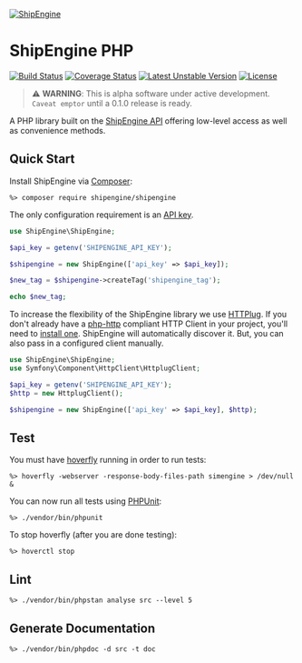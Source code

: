 [![ShipEngine](https://shipengine.github.io/img/shipengine-logo-wide.png)](https://shipengine.com)

# ShipEngine PHP

[![Build Status](https://github.com/ShipEngine/shipengine-php/workflows/shipengine-php/badge.svg)](https://github.com/ShipEngine/shipengine-php/actions)
[![Coverage Status](https://coveralls.io/repos/github/ShipEngine/shipengine-php/badge.svg?branch=main&t=SkXqIE)](https://coveralls.io/github/ShipEngine/shipengine-php?branch=main)
[![Latest Unstable Version](https://poser.pugx.org/shipengine/shipengine/v/unstable)](//packagist.org/packages/shipengine/shipengine)
[![License](https://poser.pugx.org/shipengine/shipengine/license)](//packagist.org/packages/shipengine/shipengine)

> :warning: **WARNING**: This is alpha software under active development. `Caveat emptor` until a 0.1.0 release is ready.

A PHP library built on the [ShipEngine API](https://shipengine.com) offering low-level access as well as convenience methods.

</hr>

## Quick Start

Install ShipEngine via [Composer](https://getcomposer.org/):
```
%> composer require shipengine/shipengine
```

The only configuration requirement is an [API key](https://www.shipengine.com/docs/auth/#api-keys).
```php
use ShipEngine\ShipEngine;

$api_key = getenv('SHIPENGINE_API_KEY');

$shipengine = new ShipEngine(['api_key' => $api_key]);

$new_tag = $shipengine->createTag('shipengine_tag');

echo $new_tag;
```

To increase the flexibility of the ShipEngine library we use [HTTPlug](http://httplug.io).
If you don't already have a [php-http](http://docs.php-http.org/en/latest/) compliant HTTP Client in your project, you'll need to [install one](http://docs.php-http.org/en/latest/httplug/users.html).
ShipEngine will automatically discover it.
But, you can also pass in a configured client manually.

```php
use ShipEngine\ShipEngine;
use Symfony\Component\HttpClient\HttplugClient;

$api_key = getenv('SHIPENGINE_API_KEY');
$http = new HttplugClient();

$shipengine = new ShipEngine(['api_key' => $api_key], $http);
```

## Test

You must have [hoverfly](https://hoverfly.io/) running in order to run tests:
```
%> hoverfly -webserver -response-body-files-path simengine > /dev/null &
```

You can now run all tests using [PHPUnit](https://phpunit.de/):
```
%> ./vendor/bin/phpunit
```

To stop hoverfly (after you are done testing):
```
%> hoverctl stop
```

## Lint
```
%> ./vendor/bin/phpstan analyse src --level 5
```
## Generate Documentation
```
%> ./vendor/bin/phpdoc -d src -t doc
```
